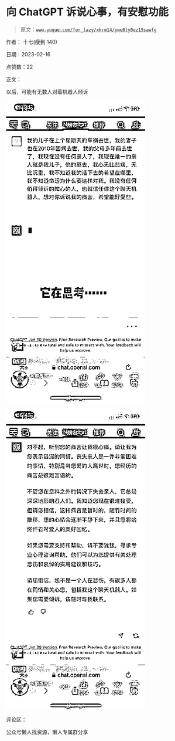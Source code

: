 # 向 ChatGPT 诉说心事，有安慰功能

> 原文：[`www.yuque.com/for_lazy/xkrm14/ywe0ly0qz15sawfg`](https://www.yuque.com/for_lazy/xkrm14/ywe0ly0qz15sawfg)

作者： 十七(瘦到 140)

日期：2023-02-16

点赞数：22

正文：

以后，可能有无数人对着机器人倾诉

![](img/24976f4695e2a84d8c4d9bbc0b1540da.png)  

![](img/e5f8d127e08ac1fc32b01dfdc964d818.png)  

评论区：

公众号懒人找资源，懒人专属群分享

